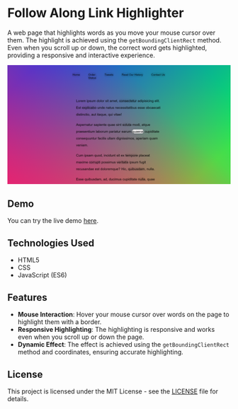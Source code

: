 # Follow Along Link Highlighter

A web page that highlights words as you move your mouse cursor over them. The highlight is achieved using the `getBoundingClientRect` method. Even when you scroll up or down, the correct word gets highlighted, providing a responsive and interactive experience.

![Follow Along Link Highlighter Preview](https://github.com/somayehva/Follow-Along-Link-Highlighter/blob/main/Follow%20Along%20Link%20Highlighter.png)


## Demo

You can try the live demo [here](http://somayeh.me/follow-along-link-highlighter/).

## Technologies Used

- HTML5
- CSS
- JavaScript (ES6)

## Features

- **Mouse Interaction**: Hover your mouse cursor over words on the page to highlight them with a border.
- **Responsive Highlighting**: The highlighting is responsive and works even when you scroll up or down the page.
- **Dynamic Effect**: The effect is achieved using the `getBoundingClientRect` method and coordinates, ensuring accurate highlighting.


## License

This project is licensed under the MIT License - see the [LICENSE](LICENSE) file for details.
